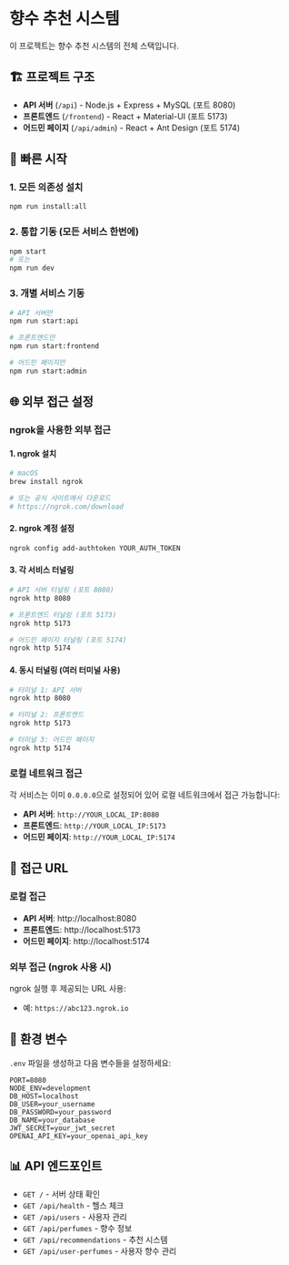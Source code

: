 # 향수 추천 시스템

이 프로젝트는 향수 추천 시스템의 전체 스택입니다.

## 🏗️ 프로젝트 구조

- **API 서버** (`/api`) - Node.js + Express + MySQL (포트 8080)
- **프론트엔드** (`/frontend`) - React + Material-UI (포트 5173)  
- **어드민 페이지** (`/api/admin`) - React + Ant Design (포트 5174)

## 🚀 빠른 시작

### 1. 모든 의존성 설치
```bash
npm run install:all
```

### 2. 통합 기동 (모든 서비스 한번에)
```bash
npm start
# 또는
npm run dev
```

### 3. 개별 서비스 기동
```bash
# API 서버만
npm run start:api

# 프론트엔드만  
npm run start:frontend

# 어드민 페이지만
npm run start:admin
```

## 🌐 외부 접근 설정

### ngrok을 사용한 외부 접근

#### 1. ngrok 설치
```bash
# macOS
brew install ngrok

# 또는 공식 사이트에서 다운로드
# https://ngrok.com/download
```

#### 2. ngrok 계정 설정
```bash
ngrok config add-authtoken YOUR_AUTH_TOKEN
```

#### 3. 각 서비스 터널링
```bash
# API 서버 터널링 (포트 8080)
ngrok http 8080

# 프론트엔드 터널링 (포트 5173)  
ngrok http 5173

# 어드민 페이지 터널링 (포트 5174)
ngrok http 5174
```

#### 4. 동시 터널링 (여러 터미널 사용)
```bash
# 터미널 1: API 서버
ngrok http 8080

# 터미널 2: 프론트엔드
ngrok http 5173

# 터미널 3: 어드민 페이지  
ngrok http 5174
```

### 로컬 네트워크 접근

각 서비스는 이미 `0.0.0.0`으로 설정되어 있어 로컬 네트워크에서 접근 가능합니다:

- **API 서버**: `http://YOUR_LOCAL_IP:8080`
- **프론트엔드**: `http://YOUR_LOCAL_IP:5173`
- **어드민 페이지**: `http://YOUR_LOCAL_IP:5174`

## 📱 접근 URL

### 로컬 접근
- **API 서버**: http://localhost:8080
- **프론트엔드**: http://localhost:5173
- **어드민 페이지**: http://localhost:5174

### 외부 접근 (ngrok 사용 시)
ngrok 실행 후 제공되는 URL 사용:
- 예: `https://abc123.ngrok.io`

## 🔧 환경 변수

`.env` 파일을 생성하고 다음 변수들을 설정하세요:

```
PORT=8080
NODE_ENV=development
DB_HOST=localhost
DB_USER=your_username
DB_PASSWORD=your_password
DB_NAME=your_database
JWT_SECRET=your_jwt_secret
OPENAI_API_KEY=your_openai_api_key
```

## 📊 API 엔드포인트

- `GET /` - 서버 상태 확인
- `GET /api/health` - 헬스 체크
- `GET /api/users` - 사용자 관리
- `GET /api/perfumes` - 향수 정보
- `GET /api/recommendations` - 추천 시스템
- `GET /api/user-perfumes` - 사용자 향수 관리 